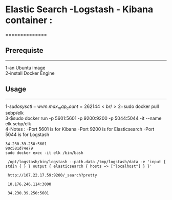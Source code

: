# Elastic Search -Logstash - Kibana container :
==============

## Prerequiste
------------
1-an Ubuntu image <br />
2-install Docker Engine

## Usage
-------
1-$sudo sysctl -w vm.max_map_count=262144 <br />
2-$sudo docker pull sebp/elk <br />
3-$sudo docker run -p 5601:5601 -p 9200:9200 -p 5044:5044 -it --name elk sebp/elk <br />
4-Notes :
	-Port 5601 is for Kibana
	-Port 9200 is for Elasticsearch
	-Port 5044 is for Logstash
	
	34.230.39.250:5601
	90c581d74e79
	sudo docker exec -it elk /bin/bash
	
	 /opt/logstash/bin/logstash --path.data /tmp/logstash/data -e 'input { stdin { } } output { elasticsearch { hosts => ["localhost"] } }'
	 
	 http://107.22.17.59:9200/_search?pretty
	 
	 10.176.246.114:3000
	 
	 34.230.39.250:5601
	 
	 
